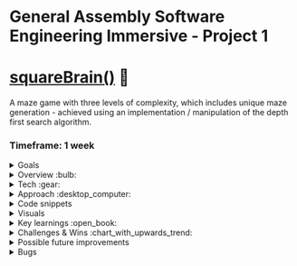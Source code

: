 # General Assembly Software Engineering Immersive - Project 1
# [squareBrain()](arthur-ruxton.github.io/Maze-Game) :robot:
A maze game with three levels of complexity, which includes unique maze generation - achieved using an implementation / manipulation of the depth first search algorithm.

### Timeframe: 1 week
<details>
  <summary>Goals</summary>
  1. build a grid-based game using HTML, CSS and JavaScript. <br>
  2. Use CSS grid or for an added creative challenge, use HTML Canvas. <br>
  3. It can be a direct clone of, or inspired by, an existing game. <br>
  4. You should be able to win or lose and results should be displayed at the end.
</details>

<details>
 <summary>Overview :bulb:</summary>
  A labyrinth game with three levels of complexity, navigate through all three mazes to complete the game.
  <b>Collect golden nugs</b> to increase your score as you go, they’re rarer and more valuable on harder levels.
  Press start and an animated, randomised, <b>maze-generation</b> will begin, triggering a timer. <b>If time runs out</b>, it’s game over. 
  Closely observing the <b>animated path-finder algorithm</b> may help you solve the puzzle. 
  There are 'specialCells'. The program removes all walls of any specialCell as well as any wall touching it. This is done to ensure <b>multiple potential             routes</b> through each maze. 
</details>

<details>
  <summary>Tech :gear:</summary> 
    <h3>HTML - 8.1% :</h3>
    <ul>
      <li>div containing logo, start-button & time-bar. (should have been header in retrospect)</li>
      <li>div containing HTML canvas element, onto which the game is drawn with J.S logic.</li>
      <li>div containing end-game results - win / loss & score </li>
    </ul>
    <h3>CSS - 11.4% :</h3>
    <ul>
      <li>Positioning, fonts & colouring.</li>
      <li>Time bar which decreases as time runs out and turns red to warn you at 30% </li>
    </ul>
  <h3>JavaScript - 80.5% :</h3>
    <h4>App.js - controls game-play :</h4>
    <ul>
      <li>Controls the time element of the game.</li>
      <li>The spec for different levels of complexity.</li>
      <li>The Keyboard event listeners for player movement & level completion.</li>
      <li>Logic for collecting gold coins.</li>
      <li>Displaying the end-game results (involves clearing the canvas and removing event listeners.)</li>
    </ul>
    <h4>Maze-gen.js - controls maze generation :</h4>
    <ul>
      <li>Depth-first-search algorithm implementation.</li>
      <li>Animated drawing of a randomised maze every time it’s executed.</li>
      <li>
        Creates ‘special cells’ and removes all of their walls as it draws the cells - this logic ensures there are multiple potential routes through                       each maze.
      </li>
      <li>
        Creates ‘Value cells’ and draws gold coins into them, the size of the coin is based on the size of the cell which is determined by the number                       of rows and columns in the current grid - this varies depending on the level you are on.
      </li>
      <li>‘Current cell’ - this cell is highlighted which helps to visualise the process of the depth-first search and also represents the player.</li>
      <li>‘Finish Line’ - this cell is also highlighted with a different colour to indicate the finish line. </li>
    </ul>
</details>

<details>
  <summary>Approach :desktop_computer:</summary>
  <div>
    <h3>Beginning - planning :</h3>
    <p>
      From the get go I challenged myself to use HTML Canvas and JavaScript to generate a labyrinth based game. I broke down the plan into three main steps 1. maze       generation, 2. player movement & game-levels, 3. logic for scores, winning & losing. I aimed to spend roughly a third of the available time on each step,           allowing at least some time to style the project a bit at the end. 
    </p>
  </div>
  <div>
    <h3>Building features :</h3>
    <h4>Maze generation:</h4>
      <p>
        On the first night of the project, I stayed up until 3 am focussing on maze-generation processes in coding. It became clear that a depth first search               algorithm was an appropriate system. I took some time to understand what this algorithm was before finding a guide on implementing it in JavaScript. 
        A few challenges emerged at this point, I had my work cut out:
      </p>
      <p>
        1. The depth first search implementation only creates one single route through each maze. To make game play more interesting I would have to alter the                 system to remove extra cell walls - without breaking the algorithm. <em>This turned out to be difficult, the algorithm (and obviously the animation)                 ‘broke’ on multiple attempts. I was worried it wouldn’t be possible.</em> <br>
          Eventually, by defining ‘special cells’ and altering the algorithms instructions for drawing the maze onto the canvas, I was able to remove all walls of             some cells to create multiple routes through any maze generated. 
       </p>
      <p>
        2. I wanted three levels of complexity to the game - so I would have to re-trigger the process at a given moment (completion of a level) 
        The process would have to be different for each level (the maze should get more complex)
      </p>
      <p>
        3. To have a points system - I would have to introduce value cells into the algorithm so that as the maze was being drawn onto the canvas, ‘gold coins’             would be added into some cells. <br>
        There would have to be more value cells on levels with more rows and columns. Cells would be smaller on levels with more rows and columns, so the size               of the coins would have to be derived from the size of the cells containing them.
        <em>again this was much harder than expected, some of my attempts broke the algorithm and the animation of the maze-generation would stop half way                   through the process</em>
      </p>
      <p>Here's a code snippet in which I define 'special cells' - their walls are later removed in order to introduce multiple routes through mazes</p>
      <img src="https://user-images.githubusercontent.com/89402596/149627143-a7f87479-ca04-4dea-852f-c27c48e7e0b5.png" />
  </div>
  <div>
    <h4>Player movement & Game Levels:</h4>
    <p>
      This feature relies on keydown event-listeners and a switch statement that checks available movement options - for example if the ‘current cell’ has a right         wall set to ‘true’ and a bottom wall set to ‘false’, the player can move down into the neighbouring cell but cannot move right. This logic was actually             available as an extension to the depth first search implementation guide I found which was incredibly useful. <br>
      A keydown event listener and a callback function allows a user to generate the next level when they complete one. The parameters of each level are defined in       a switch statement. 
    </p>
    <p>A switch statement which defines the spec for different levels in the game - when ‘levelOne’ is completed, ‘levelTwo’ is generated. :</p>
    <img  src="https://user-images.githubusercontent.com/89402596/149627240-6e0a48bc-d809-4845-93b3-eafd7afd01c7.png" />
  </div>
  <div>
    <h4>Scores, winning & losing :</h4>
    <p>
      A function checks if the current cell is a value cell, if it is one, a callback function is executed which increases the total score using a number parameter,       the argument's value depends on the current level.
    </p>
    <p>
      I then set up a setTimeOut function which is triggered when the game begins, this function does a couple of things;
      <ul>
        <li>
          If less than 30% of the available time remains, it changes the time-bar-display colour from green to red as a visual indication that time is running out.
        </li>
         <li>
           If time runs out, it clears the canvas and displays the game-over screen and the players score.
        </li>
      </ul>
    </p>
    <p>
      If the player completes all three levels before the time-bar-display is empty, the game-complete screen is shown, along with the player’s score.
  </p>
  </div>
</details>

<details>
  <summary>Code snippets</summary>
 
  
  <p>Beginning of the function which controlls player movement using keydown listeners - here you can see the up arrow listener which checks if it is possible to move upwards from the current cell - if it is possible then the current cell changes to the cell directly above:</p>
  <img src="https://user-images.githubusercontent.com/89402596/149627415-1ba060cf-57ca-4492-8816-1f0a1afe78e0.png" />
  
  level generation logic 
<img src=https://user-images.githubusercontent.com/89402596/149156197-c8cd614f-3212-49e6-881c-7f64215d3b27.png />
</details>

<details>
  <summary>Visuals</summary>
  <p>On page load:</p>
  <img src=https://user-images.githubusercontent.com/89402596/148796281-52e9e273-9dd9-4505-b7b9-66143d8ec623.png />
  
  <p>Maze generation taking place (tiggered when user presses play):</p>
  <img src=https://user-images.githubusercontent.com/89402596/148796755-e09a2dc9-b7bb-4618-8e6d-f58858ff2fcf.png />
  
  <p>Harder level:</p>
  <img src=https://user-images.githubusercontent.com/89402596/148796857-6a99c168-1eb3-41a5-beae-f466729b0a76.png />
  
  <p>Game over:</p>
  <img src=https://user-images.githubusercontent.com/89402596/148796975-4aa20c91-6fba-42b7-a07d-af526f1176da.png />
  
  <p>Game complete:</p>
  <img src=https://user-images.githubusercontent.com/89402596/148797082-ad5208c2-f15f-4179-93f5-6c2078aa3103.png />
</details>

<details>
  <summary>Key learnings :open_book:</summary>
  <ul>
    <li>
      Identify a relevant existing system for accomplishing a complex task - study it as you implement it - achieve a different goal by creatively adapting the           system.
    </li>
    <li>Depth first search algorithm.</li>
    <li>Event Listeners.</li>
    <li>Timeouts.</li>
    <li>HTML Canvas.</li>
    <li>Flexbox</li>
    <li>General planning techniques for code based projects</li>
  </ul>
</details>

<details>
  <summary>Challenges & Wins :chart_with_upwards_trend:</summary>
  <ul>
    <li>
      Time management - packing as many features in as possible but making sure they all work effectively, removing the ones I couldn’t polish before deadline.         </li>
    <li>
      Adapting an existing implementation of a complex algorithm without breaking it (Introducing extra layers of complexity)
      <ul>
        <li>Ensuring there are multiple routes through the maze instead of just one.</li>
        <li>The inclusion of ‘value cells’ which have coins in them</li>
        <li>
          Basing the size of the coins on the size of cells (which changes depending on the number of rows and columns on the level being played) and keeping the           coins centered within the cells.
        </li>
      </ul>
      <img src=https://user-images.githubusercontent.com/89402596/149155437-0e59a997-0b21-4291-8515-1b4e0c8e55e9.png />
    </li>
  </ul>
</details>

<details>
  <summary>Possible future improvements</summary>
  <ul>
    <li>Make code ‘DRY’</li>
    <li>Replay button</li>
    <li>Randomise coin placement</li>
    <li>Sound effects</li>
    <li>Responsive design (screen-size compatibility & maybe even touch screen)</li>
    <li>Local storage to store high-score</li>
    <li>Difficulty settings (reduce time limit)</li>
    <li>Translate into React.js - I’m certain this would present interesting challenges - (the maze generation in particular)</li>
  </ul>
</details>

<details>
  <summary>Bugs</summary>
  <p>
    If time runs out part way through the maze generation process of the second or third level, the process continues but the game over screen is displayed too -       the game is not ended properly.
  </p>
  <p>
     I had to find work-arounds which were suboptimal in my opinion.  E.g. The value cells on each level are in fixed positions - when I randomised it, I broke the      maze-generation and never discovered why.
  </p>
  <p>
    You have to move through the square-brain maze collecting tokens (which are worth more on higher levels) - if you reach the finish line and press enter, a maze     of greater complexity will be generated. You have a time limit to complete three levels, if time runs out, you lose. There are always multiple routes through       every maze, which was a difficult effect to create but I did accomplish that in time for my presentation. 
  </p>
</details>
